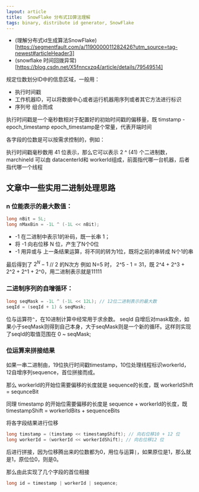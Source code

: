 ```yaml
---
layout: article
title:  SnowFlake 分布式ID算法理解
tags: binary, distribute id generator, SnowFlake
---
```


* (理解分布式id生成算法SnowFlake)[https://segmentfault.com/a/1190000011282426?utm_source=tag-newest#articleHeader3]
* (snowflake 时间回拨异常)[https://blog.csdn.net/X5fnncxzq4/article/details/79549514]

规定位数划分ID中的信息区域，一般用：
* 执行时间戳
* 工作机器ID，可以将数据中心或者运行机器用序列或者其它方法进行标识
* 序列号
组合而成

执行时间戳是一个毫秒数相对于配置好的初始时间戳的偏移量，既
timstamp - epoch_timestamp
epoch_timestamp是个常量，代表开端时间

各字段的位数是可以按需求控制的，例如：

执行时间戳毫秒数用 41 位表示，那么它可以表示 2 ^ (41) 个二进制数，
marchineId 可以由 datacenterId和 workerId组成，前面指代哪一台机器，后者指代哪一个线程


<!--more-->

## 文章中一些实用二进制处理思路

### n 位能表示的最大数值：

```java
long nBit = 5L;
long nMaxBin = -1L ^ (-1L << nBit);
```

* -1 在二进制中表示1的补码，既一长串 1；
* 将 -1 向右位移 N 位，产生了N个0位
* -1 用异或与 上一条结果运算，将不同的转为1位，既将之前的串转成 N个1的串

最后得到了 $2 ^ {N} - 1$ // 2 的N次方
例如 N=5 时， 2^5 - 1 = 31，既 2^4 + 2^3 + 2^2 + 2^1 + 2^0，用二进制表示就是11111


### 二进制序列的自增循环：

```java
long seqMask = -1L ^ (-1L << 12L); // 12位二进制表示的最大数
seqId = (seqId + 1) & seqMask;
```


位与运算符`^`，在10进制计算中经常用于求余数。
seqId 自增后对mask取余，如果小于seqMask则得到自己本身，大于seqMask则是一个新的循环。这样则实现了seqId的取值范围在 0 ~ seqMask;


### 位运算来拼接结果

如果一串二进制由，19位执行时间戳timestamp，10位处理线程标识workerId，12自增序列sequence，首位拼接而成。

那么 workerId的开始位需要偏移的长度就是 sequence的长度，既 workerIdShift = sequnceBit

同理 timestamp 的开始位需要偏移的长度是 sequence + workerId的长度，既 timestampShift = workerIdBits + sequenceBits

将各字段结果进行位移

```java
long timstamp = (timstamp << timestampShift); // 向右位移10 + 12 位
long workerId = (workerId << workerIdShift); // 向右位移12 位
```

后进行拼接，因为位移腾出来的位数都为0，用位与运算`|`，如果原位是1，那么就是1，原位位0，则是0。

那么由此实现了几个字段的首位相接

```java
long id = timestamp | workerId | sequence;
```